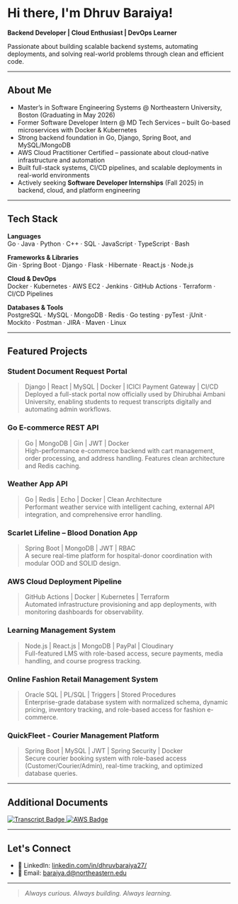 # Hi there, I'm Dhruv Baraiya!  
**Backend Developer | Cloud Enthusiast | DevOps Learner** 

 Passionate about building scalable backend systems, automating deployments, and solving real-world problems through clean and efficient code.

---

## About Me

-  Master’s in Software Engineering Systems @ Northeastern University, Boston (Graduating in May 2026)
-  Former Software Developer Intern @ MD Tech Services – built Go-based microservices with Docker & Kubernetes
-  Strong backend foundation in Go, Django, Spring Boot, and MySQL/MongoDB
-  AWS Cloud Practitioner Certified – passionate about cloud-native infrastructure and automation
-  Built full-stack systems, CI/CD pipelines, and scalable deployments in real-world environments
-  Actively seeking **Software Developer Internships** (Fall 2025) in backend, cloud, and platform engineering

---

## Tech Stack

**Languages**  
Go · Java · Python · C++ · SQL · JavaScript · TypeScript · Bash

**Frameworks & Libraries**  
Gin · Spring Boot · Django · Flask · Hibernate · React.js · Node.js

**Cloud & DevOps**  
Docker · Kubernetes · AWS EC2 · Jenkins · GitHub Actions · Terraform · CI/CD Pipelines

**Databases & Tools**  
PostgreSQL · MySQL · MongoDB · Redis · Go testing · pyTest · jUnit · Mockito · Postman · JIRA · Maven · Linux 

---

## Featured Projects

### Student Document Request Portal  
> Django | React | MySQL | Docker | ICICI Payment Gateway | CI/CD
Deployed a full-stack portal now officially used by Dhirubhai Ambani University, enabling students to request transcripts digitally and automating admin workflows.

### Go E-commerce REST API  
> Go | MongoDB | Gin | JWT | Docker  
High-performance e-commerce backend with cart management, order processing, and address handling. Features clean architecture and Redis caching.

### Weather App API  
> Go | Redis | Echo | Docker | Clean Architecture  
Performant weather service with intelligent caching, external API integration, and comprehensive error handling.

### Scarlet Lifeline – Blood Donation App  
> Spring Boot | MongoDB | JWT | RBAC  
A secure real-time platform for hospital-donor coordination with modular OOD and SOLID design.

### AWS Cloud Deployment Pipeline  
> GitHub Actions | Docker | Kubernetes | Terraform  
Automated infrastructure provisioning and app deployments, with monitoring dashboards for observability.

### Learning Management System  
> Node.js | React.js | MongoDB | PayPal | Cloudinary  
Full-featured LMS with role-based access, secure payments, media handling, and course progress tracking.

### Online Fashion Retail Management System  
> Oracle SQL | PL/SQL | Triggers | Stored Procedures  
Enterprise-grade database system with normalized schema, dynamic pricing, inventory tracking, and role-based access for fashion e-commerce.

### QuickFleet - Courier Management Platform  
> Spring Boot | MySQL | JWT | Spring Security | Docker  
Secure courier booking system with role-based access (Customer/Courier/Admin), real-time tracking, and optimized database queries.

---
## Additional Documents

<a href="./Dhruv_Academic_Transcript.pdf" download>
  <img src="https://img.shields.io/badge/Academic%20Transcript-PDF-blue?style=for-the-badge&logo=googledrive" alt="Transcript Badge">
</a>

<a href="./Dhruv_AWS_Certification.pdf" download>
  <img src="https://img.shields.io/badge/AWS%20Certification-PDF-orange?style=for-the-badge&logo=amazonaws" alt="AWS Badge">
</a>

---

## Let's Connect

- 🔗 LinkedIn: [linkedin.com/in/dhruvbaraiya27/](https://www.linkedin.com/in/dhruvbaraiya27/)    
- 📧 Email: baraiya.d@northeastern.edu

---

> *Always curious. Always building. Always learning.*
